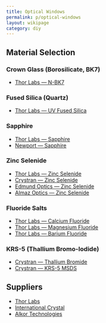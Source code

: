 ```yaml
---
title: Optical Windows
permalink: p/optical-windows
layout: wikipage
category: diy
---
```


Material Selection
------------------

### Crown Glass (Borosilicate, BK7)

-   [Thor Labs — N-BK7](http://www.thorlabs.us/NewGroupPage9.cfm?ObjectGroup_ID=1117)

### Fused Silica (Quartz)

-   [Thor Labs — UV Fused Silica](http://www.thorlabs.us/NewGroupPage9.cfm?ObjectGroup_ID=3983)

### Sapphire

-   [Thor Labs — Sapphire](http://www.thorlabs.us/newgrouppage9.cfm?objectgroup_id=3982)
-   [Newport — Sapphire](http://www.newport.com/Sapphire-Optical-Windows/378626/1033/info.aspx#tab_Specifications)

### Zinc Selenide

-   [Thor Labs — Zinc Selenide](http://www.thorlabs.us/newgrouppage9.cfm?objectgroup_id=3981)
-   [Crystran — Zinc Selenide](http://www.crystran.co.uk/optical-materials/zinc-selenide-znse)
-   [Edmund Optics — Zinc Selenide](http://www.edmundoptics.com/optics/windows-diffusers/ultraviolet-uv-infrared-ir-windows/zinc-selenide-znse-windows/2721)
-   [Almaz Optics — Zinc Selenide](http://www.almazoptics.com/ZnSe.html)

### Fluoride Salts

-   [Thor Labs — Calcium Fluoride](http://www.thorlabs.us/newgrouppage9.cfm?objectgroup_id=3978)
-   [Thor Labs — Magnesium Fluoride](http://www.thorlabs.us/newgrouppage9.cfm?objectgroup_id=5582)
-   [Thor Labs — Barium Fluoride](http://www.thorlabs.us/newgrouppage9.cfm?objectgroup_id=4845)

### KRS-5 (Thallium Bromo-Iodide)

-   [Crystran — Thallium Bromide](http://www.crystran.co.uk/optical-materials/thallium-bromide-tlbr)
-   [Crystran — KRS-5 MSDS](http://www.crystran.co.uk/userfiles/files/krs5-thallium-bromo-iodide-tlbr-tli-msds.pdf)

Suppliers
---------

-   [Thor Labs](http:/www.thorlabs.us)
-   [International Crystal](http://internationalcrystal.net)
-   [Alkor Technologies](http://www.alkor.net/)
